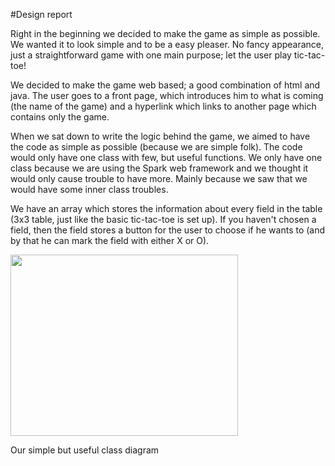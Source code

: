 #Design report

<body class="c7"><p class="c2"><span class="c4 c6"></span></p><p class="c3 c5"><span class="c4"></span></p><p class="c1"><span class="c0">Right in the beginning we decided to make the game as simple as possible. We wanted it to look simple and to be a easy pleaser. No fancy appearance, just a straightforward game with one main purpose; let the user play tic-tac-toe!</span></p><p class="c1"><span class="c0">We decided to make the game web based; a good combination of html and java. The user goes to a front page, which introduces him to what is coming (the name of the game) and a hyperlink which links to another page which contains only the game.</span></p><p class="c1"><span class="c0">When we sat down to write the logic behind the game, we aimed to have the code as simple as possible (because we are simple folk). The code would only have one class with few, but useful functions. We only have one class because we are using the Spark web framework and we thought it would only cause trouble to have more. Mainly because we saw that we would have some inner class troubles.</span></p><p class="c1"><span class="c0">We have an array which stores the information about every field in the table (3x3 table, just like the basic tic-tac-toe is set up). If you haven&#39;t chosen a field, then the field stores a button for the user to choose if he wants to (and by that he can mark the field with either X or O).</span></p><p class="c1 c5"><span class="c0"></span></p><p class="c3"><img height="290" src="http://i.imgur.com/T6kENjO.png" width="364"></p><p class="c3"><span class="c0">Our simple but useful class diagram</span></p></body></html>

